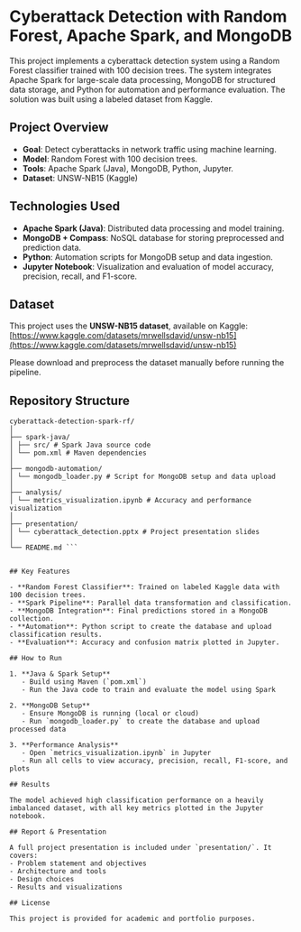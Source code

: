 # Cyberattack Detection with Random Forest, Apache Spark, and MongoDB

This project implements a cyberattack detection system using a Random Forest classifier trained with 100 decision trees. The system integrates Apache Spark for large-scale data processing, MongoDB for structured data storage, and Python for automation and performance evaluation. The solution was built using a labeled dataset from Kaggle.

## Project Overview

- **Goal**: Detect cyberattacks in network traffic using machine learning.
- **Model**: Random Forest with 100 decision trees.
- **Tools**: Apache Spark (Java), MongoDB, Python, Jupyter.
- **Dataset**: UNSW-NB15 (Kaggle)

## Technologies Used

- **Apache Spark (Java)**: Distributed data processing and model training.
- **MongoDB + Compass**: NoSQL database for storing preprocessed and prediction data.
- **Python**: Automation scripts for MongoDB setup and data ingestion.
- **Jupyter Notebook**: Visualization and evaluation of model accuracy, precision, recall, and F1-score.

## Dataset

This project uses the **UNSW-NB15 dataset**, available on Kaggle:  
[https://www.kaggle.com/datasets/mrwellsdavid/unsw-nb15](https://www.kaggle.com/datasets/mrwellsdavid/unsw-nb15)

Please download and preprocess the dataset manually before running the pipeline.

## Repository Structure
```
cyberattack-detection-spark-rf/
│
├── spark-java/
│ ├── src/ # Spark Java source code
│ └── pom.xml # Maven dependencies
│
├── mongodb-automation/
│ └── mongodb_loader.py # Script for MongoDB setup and data upload
│
├── analysis/
│ └── metrics_visualization.ipynb # Accuracy and performance visualization
│
├── presentation/
│ └── cyberattack_detection.pptx # Project presentation slides
│
└── README.md ```


## Key Features

- **Random Forest Classifier**: Trained on labeled Kaggle data with 100 decision trees.
- **Spark Pipeline**: Parallel data transformation and classification.
- **MongoDB Integration**: Final predictions stored in a MongoDB collection.
- **Automation**: Python script to create the database and upload classification results.
- **Evaluation**: Accuracy and confusion matrix plotted in Jupyter.

## How to Run

1. **Java & Spark Setup**  
   - Build using Maven (`pom.xml`)
   - Run the Java code to train and evaluate the model using Spark

2. **MongoDB Setup**  
   - Ensure MongoDB is running (local or cloud)
   - Run `mongodb_loader.py` to create the database and upload processed data

3. **Performance Analysis**  
   - Open `metrics_visualization.ipynb` in Jupyter
   - Run all cells to view accuracy, precision, recall, F1-score, and plots

## Results

The model achieved high classification performance on a heavily imbalanced dataset, with all key metrics plotted in the Jupyter notebook.

## Report & Presentation

A full project presentation is included under `presentation/`. It covers:
- Problem statement and objectives
- Architecture and tools
- Design choices
- Results and visualizations

## License

This project is provided for academic and portfolio purposes.
